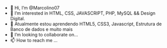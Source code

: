 - 👋 Hi, I’m @Marcolino07
- 👀 I’m interested in HTML, CSS, JAVASCRIPT, PHP, MySQL && Design Digital.
- 🌱 Atualmente estou aprendendo HTML5, CSS3, Javascript, Estrutura de Banco de dados e muito mais
- 💞️ I’m looking to collaborate on...
- 📫 How to reach me ...

<!---
Marcolino07/Marcolino07 is a ✨ special ✨ repository because its `README.md` (this file) appears on your GitHub profile.
You can click the Preview link to take a look at your changes.
--->
